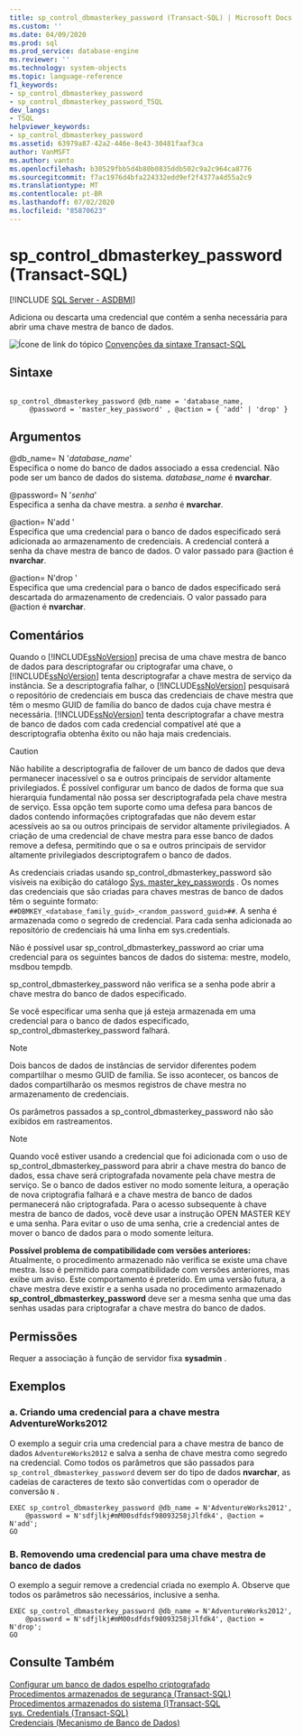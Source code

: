 ```yaml
---
title: sp_control_dbmasterkey_password (Transact-SQL) | Microsoft Docs
ms.custom: ''
ms.date: 04/09/2020
ms.prod: sql
ms.prod_service: database-engine
ms.reviewer: ''
ms.technology: system-objects
ms.topic: language-reference
f1_keywords:
- sp_control_dbmasterkey_password
- sp_control_dbmasterkey_password_TSQL
dev_langs:
- TSQL
helpviewer_keywords:
- sp_control_dbmasterkey_password
ms.assetid: 63979a87-42a2-446e-8e43-30481faaf3ca
author: VanMSFT
ms.author: vanto
ms.openlocfilehash: b30529fbb5d4b80b0835ddb502c9a2c964ca8776
ms.sourcegitcommit: f7ac1976d4bfa224332edd9ef2f4377a4d55a2c9
ms.translationtype: MT
ms.contentlocale: pt-BR
ms.lasthandoff: 07/02/2020
ms.locfileid: "85870623"
---
```

# <a name="sp_control_dbmasterkey_password-transact-sql"></a>sp_control_dbmasterkey_password (Transact-SQL)
[!INCLUDE [SQL Server - ASDBMI](../../includes/applies-to-version/sql-asdbmi.md)]

  Adiciona ou descarta uma credencial que contém a senha necessária para abrir uma chave mestra de banco de dados.  
  
 ![Ícone de link do tópico](../../database-engine/configure-windows/media/topic-link.gif "Ícone de link do tópico") [Convenções da sintaxe Transact-SQL](../../t-sql/language-elements/transact-sql-syntax-conventions-transact-sql.md)  
  
## <a name="syntax"></a>Sintaxe  
  
```  
  
sp_control_dbmasterkey_password @db_name = 'database_name,  
     @password = 'master_key_password' , @action = { 'add' | 'drop' }  
```  
  
## <a name="arguments"></a>Argumentos  
 @db_name= N '*database_name*'  
 Especifica o nome do banco de dados associado a essa credencial. Não pode ser um banco de dados do sistema. *database_name* é **nvarchar**.  
  
 @password= N '*senha*'  
 Especifica a senha da chave mestra. a *senha* é **nvarchar**.  
  
 @action= N'add '  
 Especifica que uma credencial para o banco de dados especificado será adicionada ao armazenamento de credenciais. A credencial conterá a senha da chave mestra de banco de dados. O valor passado para @action é **nvarchar**.  
  
 @action= N'drop '  
 Especifica que uma credencial para o banco de dados especificado será descartada do armazenamento de credenciais. O valor passado para @action é **nvarchar**.  
  
## <a name="remarks"></a>Comentários  
 Quando o [!INCLUDE[ssNoVersion](../../includes/ssnoversion-md.md)] precisa de uma chave mestra de banco de dados para descriptografar ou criptografar uma chave, o [!INCLUDE[ssNoVersion](../../includes/ssnoversion-md.md)] tenta descriptografar a chave mestra de serviço da instância. Se a descriptografia falhar, o [!INCLUDE[ssNoVersion](../../includes/ssnoversion-md.md)] pesquisará o repositório de credenciais em busca das credenciais de chave mestra que têm o mesmo GUID de família do banco de dados cuja chave mestra é necessária. [!INCLUDE[ssNoVersion](../../includes/ssnoversion-md.md)] tenta descriptografar a chave mestra de banco de dados com cada credencial compatível até que a descriptografia obtenha êxito ou não haja mais credenciais.  
  
> [!CAUTION]  
>  Não habilite a descriptografia de failover de um banco de dados que deva permanecer inacessível o sa e outros principais de servidor altamente privilegiados. É possível configurar um banco de dados de forma que sua hierarquia fundamental não possa ser descriptografada pela chave mestra de serviço. Essa opção tem suporte como uma defesa para bancos de dados contendo informações criptografadas que não devem estar acessíveis ao sa ou outros principais de servidor altamente privilegiados. A criação de uma credencial de chave mestra para esse banco de dados remove a defesa, permitindo que o sa e outros principais de servidor altamente privilegiados descriptografem o banco de dados.  
  
 As credenciais criadas usando sp_control_dbmasterkey_password são visíveis na exibição do catálogo [Sys. master_key_passwords](../../relational-databases/system-catalog-views/sys-master-key-passwords-transact-sql.md) . Os nomes das credenciais que são criadas para chaves mestras de banco de dados têm o seguinte formato: `##DBMKEY_<database_family_guid>_<random_password_guid>##`. A senha é armazenada como o segredo de credencial. Para cada senha adicionada ao repositório de credenciais há uma linha em sys.credentials.  
  
 Não é possível usar sp_control_dbmasterkey_password ao criar uma credencial para os seguintes bancos de dados do sistema: mestre, modelo, msdbou tempdb.  
  
 sp_control_dbmasterkey_password não verifica se a senha pode abrir a chave mestra do banco de dados especificado.  
  
 Se você especificar uma senha que já esteja armazenada em uma credencial para o banco de dados especificado, sp_control_dbmasterkey_password falhará.  
  
> [!NOTE]  
>  Dois bancos de dados de instâncias de servidor diferentes podem compartilhar o mesmo GUID de família. Se isso acontecer, os bancos de dados compartilharão os mesmos registros de chave mestra no armazenamento de credenciais.  
  
 Os parâmetros passados a sp_control_dbmasterkey_password não são exibidos em rastreamentos.  
  
> [!NOTE]  
>  Quando você estiver usando a credencial que foi adicionada com o uso de sp_control_dbmasterkey_password para abrir a chave mestra do banco de dados, essa chave será criptografada novamente pela chave mestra de serviço. Se o banco de dados estiver no modo somente leitura, a operação de nova criptografia falhará e a chave mestra de banco de dados permanecerá não criptografada. Para o acesso subsequente à chave mestra de banco de dados, você deve usar a instrução OPEN MASTER KEY e uma senha. Para evitar o uso de uma senha, crie a credencial antes de mover o banco de dados para o modo somente leitura.  
  
 **Possível problema de compatibilidade com versões anteriores:** Atualmente, o procedimento armazenado não verifica se existe uma chave mestra. Isso é permitido para compatibilidade com versões anteriores, mas exibe um aviso. Este comportamento é preterido. Em uma versão futura, a chave mestra deve existir e a senha usada no procedimento armazenado **sp_control_dbmasterkey_password** deve ser a mesma senha que uma das senhas usadas para criptografar a chave mestra do banco de dados.  
  
## <a name="permissions"></a>Permissões  
 Requer a associação à função de servidor fixa **sysadmin** .  
  
## <a name="examples"></a>Exemplos  
  
### <a name="a-creating-a-credential-for-the-adventureworks2012-master-key"></a>a. Criando uma credencial para a chave mestra AdventureWorks2012  
 O exemplo a seguir cria uma credencial para a chave mestra de banco de dados `AdventureWorks2012` e salva a senha de chave mestra como segredo na credencial. Como todos os parâmetros que são passados para `sp_control_dbmasterkey_password` devem ser do tipo de dados **nvarchar**, as cadeias de caracteres de texto são convertidas com o operador de conversão `N` .  
  
```  
EXEC sp_control_dbmasterkey_password @db_name = N'AdventureWorks2012',   
    @password = N'sdfjlkj#mM00sdfdsf98093258jJlfdk4', @action = N'add';  
GO  
```  
  
### <a name="b-dropping-a-credential-for-a-database-master-key"></a>B. Removendo uma credencial para uma chave mestra de banco de dados  
 O exemplo a seguir remove a credencial criada no exemplo A. Observe que todos os parâmetros são necessários, inclusive a senha.  
  
```  
EXEC sp_control_dbmasterkey_password @db_name = N'AdventureWorks2012',   
    @password = N'sdfjlkj#mM00sdfdsf98093258jJlfdk4', @action = N'drop';  
GO  
```  
  
## <a name="see-also"></a>Consulte Também  
 [Configurar um banco de dados espelho criptografado](../../database-engine/database-mirroring/set-up-an-encrypted-mirror-database.md)   
 [Procedimentos armazenados de segurança &#40;Transact-SQL&#41;](../../relational-databases/system-stored-procedures/security-stored-procedures-transact-sql.md)   
 [Procedimentos armazenados do sistema &#40;&#41;Transact-SQL](../../relational-databases/system-stored-procedures/system-stored-procedures-transact-sql.md)   
 [sys. Credentials &#40;Transact-SQL&#41;](../../relational-databases/system-catalog-views/sys-credentials-transact-sql.md)   
 [Credenciais &#40;Mecanismo de Banco de Dados&#41;](../../relational-databases/security/authentication-access/credentials-database-engine.md)  
  
  
